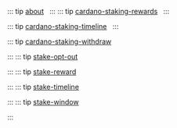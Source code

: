 ::: tip [about](/docs/products/Staking/overview)
 
:::
::: tip [cardano-staking-rewards](/docs/products/Staking/cardano-staking-rewards)
 
:::

::: tip [cardano-staking-timeline](/docs/products/Staking/cardano-staking-timeline)
 
:::

::: tip [cardano-staking-withdraw](/docs/products/Staking/cardano-staking-withdraw)
 
:::
::: tip [stake-opt-out](/docs/products/Staking/stake-opt-out)
 
:::
::: tip [stake-reward](/docs/products/Staking/stake-reward)
 
:::
::: tip [stake-timeline](/docs/products/Staking/stake-timeline)
 
:::
::: tip [stake-window](/docs/products/Staking/stake-window)
 
:::